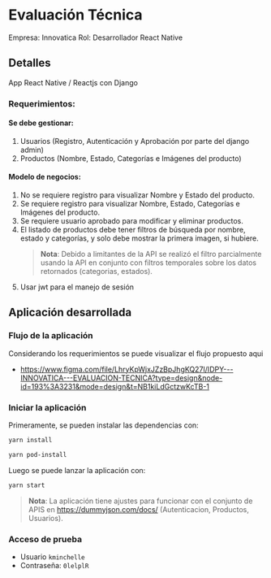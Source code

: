# Evaluación Técnica

Empresa: Innovatica
Rol: Desarrollador React Native

## Detalles

App React Native / Reactjs con Django

### Requerimientos:

#### Se debe gestionar:

1. Usuarios (Registro, Autenticación y Aprobación por parte del django admin)
2. Productos (Nombre, Estado, Categorías e Imágenes del producto)

#### Modelo de negocios:

1. No se requiere registro para visualizar Nombre y Estado del producto.
2. Se requiere registro para visualizar Nombre, Estado, Categorías e Imágenes del producto.
3. Se requiere usuario aprobado para modificar y eliminar productos.
4. El listado de productos debe tener filtros de búsqueda por nombre, estado y categorías, y solo debe mostrar la primera imagen, si hubiere.
   > **Nota**: Debido a limitantes de la API se realizó el filtro parcialmente usando la API en conjunto con filtros temporales sobre los datos retornados (categorias, estados).
5. Usar jwt para el manejo de sesión

## Aplicación desarrollada

### Flujo de la aplicación

Considerando los requerimientos se puede visualizar el flujo propuesto aqui

- https://www.figma.com/file/LhryKpWjxJZzBpJhgKQ27I/IDPY---INNOVATICA---EVALUACION-TECNICA?type=design&node-id=193%3A3231&mode=design&t=NB1kiLdGctzwKcTB-1

### Iniciar la aplicación

Primeramente, se pueden instalar las dependencias con:

```bash
yarn install

yarn pod-install
```

Luego se puede lanzar la aplicación con:

```bash
yarn start
```

> **Nota**: La aplicación tiene ajustes para funcionar con el conjunto de APIS en https://dummyjson.com/docs/ (Autenticacion, Productos, Usuarios).

### Acceso de prueba

- Usuario `kminchelle`
- Contraseña: `0lelplR`
